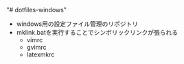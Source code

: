 "# dotfiles-windows" 
* windows用の設定ファイル管理のリポジトリ
* mklink.batを実行することでシンボリックリンクが張られる
    * vimrc
    * gvimrc
    * latexmkrc